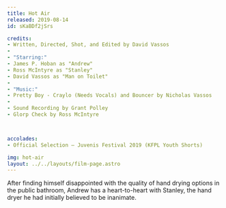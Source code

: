 ```yaml
---
title: Hot Air
released: 2019-08-14
id: sKaBDf2jSrs

credits:
- Written, Directed, Shot, and Edited by David Vassos
-
- "Starring:"
- James P. Hoban as "Andrew"
- Ross McIntyre as "Stanley"
- David Vassos as "Man on Toilet"
-
- "Music:"
- Pretty Boy - Craylo (Needs Vocals) and Bouncer by Nicholas Vassos
-
- Sound Recording by Grant Polley
- Glorp Check by Ross McIntyre



accolades:
- Official Selection — Juvenis Festival 2019 (KFPL Youth Shorts)

img: hot-air
layout: ../../layouts/film-page.astro
---
```


After finding himself disappointed with the quality of hand drying options in the
public bathroom, Andrew has a heart-to-heart with Stanley, the hand dryer he had
initially believed to be inanimate. 
